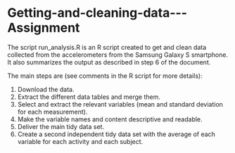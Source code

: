 # Getting-and-cleaning-data---Assignment
The script run_analysis.R is an R script created to get and clean data collected from the accelerometers from the Samsung Galaxy S smartphone. It also summarizes the output as described in step 6 of the document.

The main steps are (see comments in the R script for more details):

1. Download the data.
2. Extract the different data tables and merge them.
3. Select and extract the relevant variables (mean and standard deviation for each measurement).
4. Make the variable names and content descriptive and readable.
5. Deliver the main tidy data set.
6. Create a second independent tidy data set with the average of each variable for each activity and each subject.
